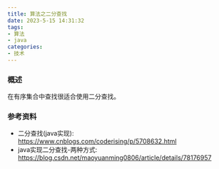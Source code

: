 ```yaml
---
title: 算法之二分查找
date: 2023-5-15 14:31:32
tags:
- 算法
- java
categories:
- 技术
---
```


### 概述

在有序集合中查找很适合使用二分查找。

<!-- more -->



### 参考资料

- 二分查找(java实现): <https://www.cnblogs.com/coderising/p/5708632.html> 
- java实现二分查找-两种方式: <https://blog.csdn.net/maoyuanming0806/article/details/78176957> 

